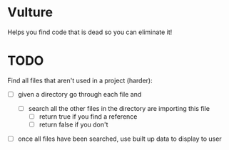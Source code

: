 # Vulture
Helps you find code that is dead so you can eliminate it!

# TODO
Find all files that aren't used in a project (harder):
- [ ] given a directory go through each file and
  - [ ] search all the other files in the directory are importing this file
    - [ ] return true if you find a reference
    - [ ] return false if you don't
- [ ] once all files have been searched, use built up data to display to user


